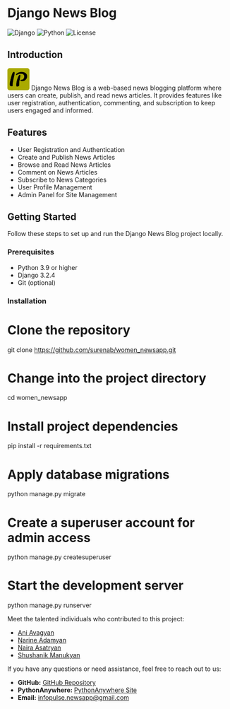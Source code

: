 # Django News Blog

![Django](https://img.shields.io/badge/Django-3.2.4-brightgreen)
![Python](https://img.shields.io/badge/Python-3.9-blue)
![License](https://img.shields.io/badge/License-MIT-red)

## Introduction

<img src="apple-touch-icon-1.png" alt="Large Image Icon" width="50" height="50">
Django News Blog is a web-based news blogging platform where users can create, publish, and read news articles. It provides features like user registration, authentication, commenting, and subscription to keep users engaged and informed. 

## Features

- User Registration and Authentication
- Create and Publish News Articles
- Browse and Read News Articles
- Comment on News Articles
- Subscribe to News Categories
- User Profile Management
- Admin Panel for Site Management

## Getting Started

Follow these steps to set up and run the Django News Blog project locally.

### Prerequisites

- Python 3.9 or higher
- Django 3.2.4
- Git (optional)

### Installation


# Clone the repository
git clone https://github.com/surenab/women_newsapp.git

# Change into the project directory
cd women_newsapp

# Install project dependencies
pip install -r requirements.txt

# Apply database migrations
python manage.py migrate

# Create a superuser account for admin access
python manage.py createsuperuser

# Start the development server
python manage.py runserver


   
Meet the talented individuals who contributed to this project:

- [Ani Avagyan](https://www.linkedin.com/in/avagyani/)
- [Narine Adamyan](https://www.linkedin.com/in/narine-adamyan-24004b238/)
- [Naira Asatryan](https://www.linkedin.com/in/asatrian-naira-ba358110a/)
- [Shushanik Manukyan](https://www.linkedin.com/in/shushanik-manukian/)


If you have any questions or need assistance, feel free to reach out to us:

- **GitHub:** [GitHub Repository](https://github.com/surenab/women_newsapp.git)
- **PythonAnywhere:** [PythonAnywhere Site](infopulsearmenia.pythonanywhere.com)
- **Email:** infopulse.newsapp@gmail.com

